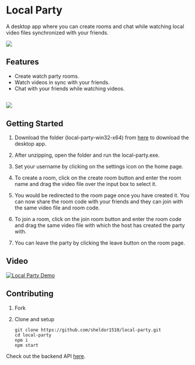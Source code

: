 # Local Party
A desktop app where you can create rooms and chat while watching local video files synchronized with your friends.

<img src="https://cdn.discordapp.com/attachments/751511569971675216/830356362210574336/unknown.png"/><br>

## Features

- Create watch party rooms.
- Watch videos in sync with your friends.
- Chat with your friends while watching videos.

## <img src="https://cdn.discordapp.com/attachments/751511569971675216/830356027929133067/unknown.png"/>

## Getting Started

1) Download the folder (local-party-win32-x64) from [here](https://drive.google.com/drive/folders/1QBX3tsyG8fu_ofbDMTxiXyR5gTBiozMa?usp=sharing) to download the desktop app.

2) After unzipping, open the folder and run the local-party.exe.

3) Set your username by clicking on the settings icon on the home page.

4) To create a room, click on the create room button and enter the room name and drag the video file over the input box to select it. 

5) You would be redirected to the room page once you have created it. You can now share the room code with your friends and they can join with the same video file and room code.

6) To join a room, click on the join room button and enter the room code and drag the same video file with which the host has created the party with.

7) You can leave the party by clicking the leave button on the room page.

## Video

[![Local Party Demo](https://img.youtube.com/vi/Ym7hkFfNIYg/hqdefault.jpg)](https://youtu.be/Ym7hkFfNIYg)

## Contributing

1) Fork
2) Clone and setup

    ``` 
    git clone https://github.com/sheldor1510/local-party.git
    cd local-party
    npm i
    npm start
    ```

Check out the backend API [here](https://github.com/sheldor1510/local-party-api).
